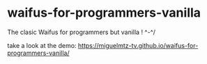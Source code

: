 # waifus-for-programmers-vanilla
The clasic Waifus for programmers but vanilla ! \^-^/

take a look at the demo: https://miguelmtz-tv.github.io/waifus-for-programmers-vanilla/
